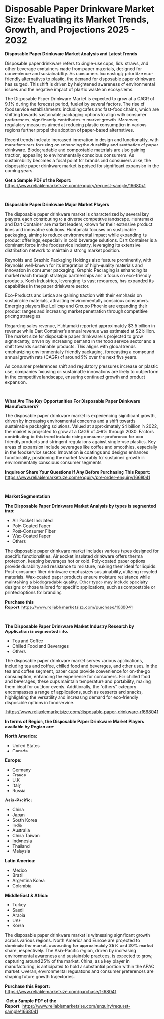 <p><h1>Disposable Paper Drinkware Market Size: Evaluating its Market Trends, Growth, and Projections 2025 - 2032</h1></p><p><strong>Disposable Paper Drinkware Market Analysis and Latest Trends</strong></p>
<p><p>Disposable paper drinkware refers to single-use cups, lids, straws, and other beverage containers made from paper materials, designed for convenience and sustainability. As consumers increasingly prioritize eco-friendly alternatives to plastic, the demand for disposable paper drinkware has surged. This shift is driven by heightened awareness of environmental issues and the negative impact of plastic waste on ecosystems.</p><p>The Disposable Paper Drinkware Market is expected to grow at a CAGR of 9.1% during the forecast period, fueled by several factors. The rise of foodservice establishments, including cafes and fast-food chains, which are shifting towards sustainable packaging options to align with consumer preferences, significantly contributes to market growth. Moreover, regulatory measures aimed at reducing plastic consumption in various regions further propel the adoption of paper-based alternatives.</p><p>Recent trends indicate increased innovation in design and functionality, with manufacturers focusing on enhancing the durability and aesthetics of paper drinkware. Biodegradable and compostable materials are also gaining traction, appealing to environmentally conscious consumers. As sustainability becomes a focal point for brands and consumers alike, the disposable paper drinkware market is poised for significant expansion in the coming years.</p></p>
<p><strong>Get a Sample PDF of the Report:&nbsp;</strong> <a href="https://www.reliablemarketsize.com/enquiry/request-sample/1668041?utm_campaign=3267&utm_medium=2&utm_source=Github&utm_content=ia&utm_term=19042025&utm_id=disposable-paper-drinkware">https://www.reliablemarketsize.com/enquiry/request-sample/1668041</a></p>
<p>&nbsp;</p>
<p><strong>Disposable Paper Drinkware Major Market Players</strong></p>
<p><p>The disposable paper drinkware market is characterized by several key players, each contributing to a diverse competitive landscape. Huhtamaki and Dart Container are market leaders, known for their extensive product lines and innovative solutions. Huhtamaki focuses on sustainable packaging, aiming to reduce environmental impact while expanding its product offerings, especially in cold beverage solutions. Dart Container is a dominant force in the foodservice industry, leveraging its extensive distribution network to maintain a strong market position.</p><p>Reynolds and Graphic Packaging Holdings also feature prominently, with Reynolds well-known for its integration of high-quality materials and innovation in consumer packaging. Graphic Packaging is enhancing its market reach through strategic partnerships and a focus on eco-friendly products. Koch Industries, leveraging its vast resources, has expanded its capabilities in the paper drinkware sector.</p><p>Eco-Products and Letica are gaining traction with their emphasis on sustainable materials, attracting environmentally conscious consumers. Emerging players like Lollicup and Groupo Phoenix are expanding their product ranges and increasing market penetration through competitive pricing strategies.</p><p>Regarding sales revenue, Huhtamaki reported approximately $3.5 billion in revenue while Dart Container’s annual revenue was estimated at $2 billion. The market size for disposable paper drinkware is projected to grow significantly, driven by increasing demand in the food service sector and a shift towards sustainable products. This aligns with global trends emphasizing environmentally friendly packaging, forecasting a compound annual growth rate (CAGR) of around 5% over the next five years.</p><p>As consumer preferences shift and regulatory pressures increase on plastic use, companies focusing on sustainable innovations are likely to outperform in the competitive landscape, ensuring continued growth and product expansion.</p></p>
<p>&nbsp;</p>
<p><strong>What Are The Key Opportunities For Disposable Paper Drinkware Manufacturers?</strong></p>
<p><p>The disposable paper drinkware market is experiencing significant growth, driven by increasing environmental concerns and a shift towards sustainable packaging solutions. Valued at approximately $4 billion in 2022, the market is projected to grow at a CAGR of 4-6% through 2030. Factors contributing to this trend include rising consumer preference for eco-friendly products and stringent regulations against single-use plastics. Key areas of expansion include beverages like coffee and smoothies, especially in the foodservice sector. Innovation in coatings and designs enhances functionality, positioning the market favorably for sustained growth in environmentally conscious consumer segments.</p></p>
<p><strong>Inquire or Share Your Questions If Any Before Purchasing This Report:</strong> <a href="https://www.reliablemarketsize.com/enquiry/pre-order-enquiry/1668041?utm_campaign=3267&utm_medium=2&utm_source=Github&utm_content=ia&utm_term=19042025&utm_id=disposable-paper-drinkware">https://www.reliablemarketsize.com/enquiry/pre-order-enquiry/1668041</a></p>
<p>&nbsp;</p>
<p><strong>Market Segmentation</strong></p>
<p><strong>The Disposable Paper Drinkware Market Analysis by types is segmented into:</strong></p>
<p><ul><li>Air Pocket Insulated</li><li>Poly-Coated Paper</li><li>Post-Consumer Fiber</li><li>Wax-Coated Paper</li><li>Others</li></ul></p>
<p><p>The disposable paper drinkware market includes various types designed for specific functionalities. Air pocket insulated drinkware offers thermal protection, keeping beverages hot or cold. Poly-coated paper options provide durability and resistance to moisture, making them ideal for liquids. Post-consumer fiber drinkware emphasizes sustainability, utilizing recycled materials. Wax-coated paper products ensure moisture resistance while maintaining a biodegradable quality. Other types may include specialty designs or those tailored for specific applications, such as compostable or printed options for branding.</p></p>
<p><strong>Purchase this Report:&nbsp;</strong><a href="https://www.reliablemarketsize.com/purchase/1668041?utm_campaign=3267&utm_medium=2&utm_source=Github&utm_content=ia&utm_term=19042025&utm_id=disposable-paper-drinkware">https://www.reliablemarketsize.com/purchase/1668041</a></p>
<p>&nbsp;</p>
<p><strong>The Disposable Paper Drinkware Market Industry Research by Application is segmented into:</strong></p>
<p><ul><li>Tea and Coffee</li><li>Chilled Food and Beverages</li><li>Others</li></ul></p>
<p><p>The disposable paper drinkware market serves various applications, including tea and coffee, chilled food and beverages, and other uses. In the tea and coffee segment, paper cups provide convenience for on-the-go consumption, enhancing the experience for consumers. For chilled food and beverages, these cups maintain temperature and portability, making them ideal for outdoor events. Additionally, the "others" category encompasses a range of applications, such as desserts and snacks, highlighting the versatility and increasing demand for eco-friendly disposable options in foodservice.</p></p>
<p><a href="https://www.reliablemarketsize.com/disposable-paper-drinkware-r1668041?utm_campaign=3267&utm_medium=2&utm_source=Github&utm_content=ia&utm_term=19042025&utm_id=disposable-paper-drinkware">&nbsp;https://www.reliablemarketsize.com/disposable-paper-drinkware-r1668041</a></p>
<p><strong>In terms of Region, the Disposable Paper Drinkware Market Players available by Region are:</strong></p>
<p>
    <p> <strong> North America: </strong>
        <ul>
            <li>United States</li>
            <li>Canada</li>
        </ul>
        </p> 
    <p> <strong> Europe: </strong>
        <ul>
            <li>Germany</li>
            <li>France</li>
            <li>U.K.</li>
            <li>Italy</li>
            <li>Russia</li>
        </ul>
        </p> 
    <p> <strong> Asia-Pacific: </strong>
        <ul>
            <li>China</li>
            <li>Japan</li>
            <li>South Korea</li>
            <li>India</li>
            <li>Australia</li>
            <li>China Taiwan</li>
            <li>Indonesia</li>
            <li>Thailand</li>
            <li>Malaysia</li>
        </ul>
        </p> 
    <p> <strong> Latin America: </strong>
        <ul>
            <li>Mexico</li>
            <li>Brazil</li>
            <li>Argentina Korea</li>
            <li>Colombia</li>
        </ul>
        </p> 
    <p> <strong> Middle East & Africa: </strong>
        <ul>
            <li>Turkey</li>
            <li>Saudi</li>
            <li>Arabia</li>
            <li>UAE</li>
            <li>Korea</li>
        </ul>
    </p>
    </p>
<p><p>The disposable paper drinkware market is witnessing significant growth across various regions. North America and Europe are projected to dominate the market, accounting for approximately 35% and 30% market share, respectively. The Asia-Pacific region, driven by increasing environmental awareness and sustainable practices, is expected to grow, capturing around 25% of the market. China, as a key player in manufacturing, is anticipated to hold a substantial portion within the APAC market. Overall, environmental regulations and consumer preferences are shaping future growth trajectories.</p></p>
<p><strong>Purchase this Report: </strong><a href="https://www.reliablemarketsize.com/purchase/1668041?utm_campaign=3267&utm_medium=2&utm_source=Github&utm_content=ia&utm_term=19042025&utm_id=disposable-paper-drinkware">https://www.reliablemarketsize.com/purchase/1668041</a></p>
<p>&nbsp;<strong>Get a Sample PDF of the Report:&nbsp;&nbsp;</strong><a href="https://www.reliablemarketsize.com/enquiry/request-sample/1668041?utm_campaign=3267&utm_medium=2&utm_source=Github&utm_content=ia&utm_term=19042025&utm_id=disposable-paper-drinkware">https://www.reliablemarketsize.com/enquiry/request-sample/1668041</a></p>
<p><strong></strong></p>
<p><p></p><p></p><p></p></p>